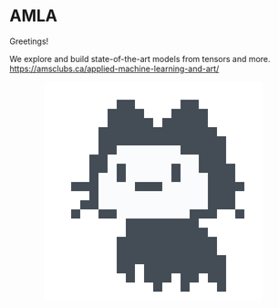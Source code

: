# AMLA

Greetings!

We explore and build state-of-the-art models from tensors and more. https://amsclubs.ca/applied-machine-learning-and-art/

<p align = "center"> 
  <img src = "loadingit.gif">
</p>
